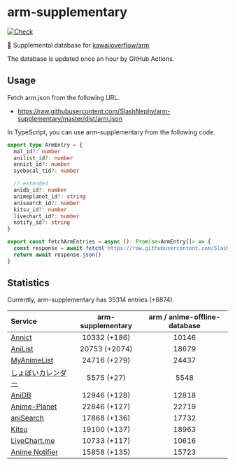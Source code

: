 # arm-supplementary

[![Check](https://github.com/SlashNephy/arm-supplementary/actions/workflows/check-node.yml/badge.svg)](https://github.com/SlashNephy/arm-supplementary/actions/workflows/check-node.yml)

💊 Supplemental database for [kawaiioverflow/arm](https://github.com/kawaiioverflow/arm)

The database is updated once an hour by GitHub Actions.

## Usage

Fetch arm.json from the following URL.

- https://raw.githubusercontent.com/SlashNephy/arm-supplementary/master/dist/arm.json

In TypeScript, you can use arm-supplementary from the following code.

```TypeScript
export type ArmEntry = {
  mal_id?: number
  anilist_id?: number
  annict_id?: number
  syobocal_tid?: number

  // extended
  anidb_id?: number
  animeplanet_id?: string
  anisearch_id?: number
  kitsu_id?: number
  livechart_id?: number
  notify_id?: string
}

export const fetchArmEntries = async (): Promise<ArmEntry[]> => {
  const response = await fetch('https://raw.githubusercontent.com/SlashNephy/arm-supplementary/master/dist/arm.json')
  return await response.json()
}
```

## Statistics

Currently, arm-supplementary has 35314 entries (+6874).

| Service                                     | arm-supplementary | arm / anime-offline-database |
| :------------------------------------------ | :---------------: | :--------------------------: |
| [Annict](https://annict.com)                |   10332 (+186)    |            10146             |
| [AniList](https://anilist.co)               |   20753 (+2074)   |            18679             |
| [MyAnimeList](https://myanimelist.net)      |   24716 (+279)    |            24437             |
| [しょぼいカレンダー](https://cal.syoboi.jp) |    5575 (+27)     |             5548             |
| [AniDB](https://anidb.net)                  |   12946 (+128)    |            12818             |
| [Anime-Planet](https://anime-planet.com)    |   22846 (+127)    |            22719             |
| [aniSearch](https://anisearch.com)          |   17868 (+136)    |            17732             |
| [Kitsu](https://kitsu.io)                   |   19100 (+137)    |            18963             |
| [LiveChart.me](https://livechart.me)        |   10733 (+117)    |            10616             |
| [Anime Notifier](https://notify.moe)        |   15858 (+135)    |            15723             |
